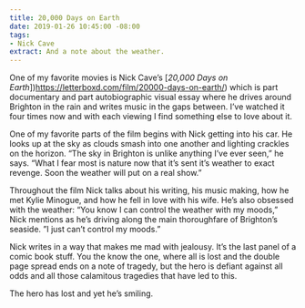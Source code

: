 ```yaml
---
title: 20,000 Days on Earth
date: 2019-01-26 10:45:00 -08:00
tags:
- Nick Cave
extract: And a note about the weather.
---
```


One of my favorite movies is Nick Cave’s [*20,000 Days on Earth*])https://letterboxd.com/film/20000-days-on-earth/) which is part documentary and part autobiographic visual essay where he drives around Brighton in the rain and writes music in the gaps between. I’ve watched it four times now and with each viewing I find something else to love about it. 

One of my favorite parts of the film begins with Nick getting into his car. He looks up at the sky as clouds smash into one another and lighting crackles on the horizon. “The sky in Brighton is unlike anything I’ve ever seen,” he says. “What I fear most is nature now that it’s sent it’s weather to exact revenge. Soon the weather will put on a real show.”

Throughout the film Nick talks about his writing, his music making, how he met Kylie Minogue, and how he fell in love with his wife. He’s also obsessed with the weather: “You know I can control the weather with my moods,” Nick mentions as he’s driving along the main thoroughfare of Brighton’s seaside. ”I just can’t control my moods.”

Nick writes in a way that makes me mad with jealousy. It’s the last panel of a comic book stuff. You the know the one, where all is lost and the double page spread ends on a note of tragedy, but the hero is defiant against all odds and all those calamitous tragedies that have led to this. 

The hero has lost and yet he’s smiling. 